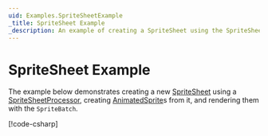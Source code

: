 ```yaml
---
uid: Examples.SpriteSheetExample
_title: SpriteSheet Example
_description: An example of creating a SpriteSheet using the SpriteSheetProcessor.
---
```


# SpriteSheet Example

The example below demonstrates creating a new [SpriteSheet](<xref:MonoGame.Aseprite.Sprites.SpriteSheet>) using a [SpriteSheetProcessor](<xref:MonoGame.Aseprite.Content.Processors.SpriteSheetProcessor>), creating [AnimatedSprite](<xref:MonoGame.Aseprite.Sprites.AnimatedSprite>)s from it,  and rendering them with the `SpriteBatch`.

[!code-csharp[](SpriteSheetExample.cs?highlight=3-5,11,13-15,32,35,40-42,50-52,62-64)]
